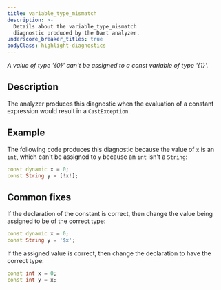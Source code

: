 ```yaml
---
title: variable_type_mismatch
description: >-
  Details about the variable_type_mismatch
  diagnostic produced by the Dart analyzer.
underscore_breaker_titles: true
bodyClass: highlight-diagnostics
---
```


_A value of type '{0}' can't be assigned to a const variable of type '{1}'._

## Description

The analyzer produces this diagnostic when the evaluation of a constant
expression would result in a `CastException`.

## Example

The following code produces this diagnostic because the value of `x` is an
`int`, which can't be assigned to `y` because an `int` isn't a `String`:

```dart
const dynamic x = 0;
const String y = [!x!];
```

## Common fixes

If the declaration of the constant is correct, then change the value being
assigned to be of the correct type:

```dart
const dynamic x = 0;
const String y = '$x';
```

If the assigned value is correct, then change the declaration to have the
correct type:

```dart
const int x = 0;
const int y = x;
```

